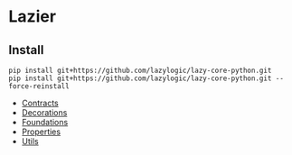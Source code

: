 # Lazier

## Install

```console
pip install git+https://github.com/lazylogic/lazy-core-python.git
pip install git+https://github.com/lazylogic/lazy-core-python.git --force-reinstall
```

* [Contracts](docs/contracts.md)
* [Decorations](docs/decorations.md)
* [Foundations](docs/foundations.md)
* [Properties](docs/properties.md)
* [Utils](docs/utils.md)